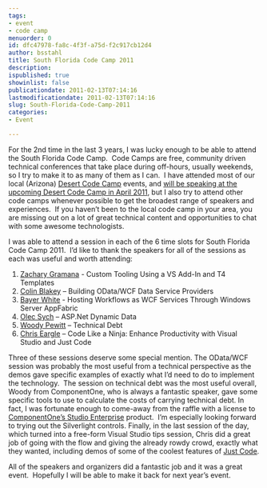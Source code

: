 ```yaml
---
tags:
- event
- code camp
menuorder: 0
id: dfc47978-fa8c-4f3f-a75d-f2c917cb12d4
author: bsstahl
title: South Florida Code Camp 2011
description: 
ispublished: true
showinlist: false
publicationdate: 2011-02-13T07:14:16
lastmodificationdate: 2011-02-13T07:14:16
slug: South-Florida-Code-Camp-2011
categories:
- Event

---
```


For the 2nd time in the last 3 years, I was lucky enough to be able to attend the South Florida Code Camp.  Code Camps are free, community driven technical conferences that take place during off-hours, usually weekends, so I try to make it to as many of them as I can.  I have attended most of our local (Arizona) [Desert Code Camp](https://www.desertcodecamp.com/about) events, and [will be speaking at the upcoming Desert Code Camp in April 2011](https://apr2011.desertcodecamp.com/session/214), but I also try to attend other code camps whenever possible to get the broadest range of speakers and experiences.  If you haven’t been to the local code camp in your area, you are missing out on a lot of great technical content and opportunities to chat with some awesome technologists.

I was able to attend a session in each of the 6 time slots for South Florida Code Camp 2011.  I’d like to thank the speakers for all of the sessions as each was useful and worth attending:

1. [Zachary Gramana](https://web.archive.org/web/20110128084754/http://www.pottsconsultinggroup.com/) - Custom Tooling Using a VS Add-In and T4 Templates
2. [Colin Blakey](https://web.archive.org/web/20110209070331/http://colinblakey.spaces.live.com/) – Building OData/WCF Data Service Providers
3. [Bayer White](https://web.archive.org/web/20180918233032/http://humanworkflow.net/) - Hosting Workflows as WCF Services Through Windows Server AppFabric
4. [Olec Sych](https://web.archive.org/web/20110201171840/http://olegsych.com/) – ASP.Net Dynamic Data
5. [Woody Pewitt](https://web.archive.org/web/20110317120054/http://community.devexpress.com/blogs/woody/) – Technical Debt
6. [Chris Eargle](https://web.archive.org/web/20130116005055/http://www.kodefuguru.com/) – Code Like a Ninja: Enhance Productivity with Visual Studio and Just Code


Three of these sessions deserve some special mention. The OData/WCF session was probably the most useful from a technical perspective as the demos gave specific examples of exactly what I’d need to do to implement the technology.  The session on technical debt was the most useful overall, Woody from ComponentOne, who is always a fantastic speaker, gave some specific tools to use to calculate the costs of carrying technical debt. In fact, I was fortunate enough to come-away from the raffle with a license to [ComponentOne’s Studio Enterprise](http://www.componentone.com/SuperProducts/StudioEnterprise/) product.  I’m especially looking forward to trying out the Silverlight controls. Finally, in the last session of the day, which turned into a free-form Visual Studio tips session, Chris did a great job of going with the flow and giving the already rowdy crowd, exactly what they wanted, including demos of some of the coolest features of [Just Code](http://www.telerik.com/products/justcode.aspx).

All of the speakers and organizers did a fantastic job and it was a great event.  Hopefully I will be able to make it back for next year’s event.

